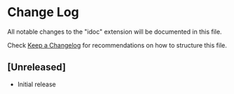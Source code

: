 # Change Log

All notable changes to the "idoc" extension will be documented in this file.

Check [Keep a Changelog](http://keepachangelog.com/) for recommendations on how to structure this file.

## [Unreleased]

- Initial release